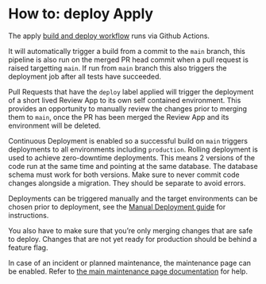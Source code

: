 # How to: deploy Apply

The apply [build and deploy workflow](https://github.com/DFE-Digital/apply-for-teacher-training/blob/main/.github/workflows/build-and-deploy.yml) runs via Github Actions.

It will automatically trigger a build from a commit to the `main` branch, this pipeline is also run on the merged PR head commit when a pull request is raised targetting `main`. If run from `main` branch this also triggers the deployment job after all tests have succeeded.

Pull Requests that have the `deploy` label applied will trigger the deployment of a short lived Review App to its own self contained environment.  This provides an opportunity to manually review the changes prior to merging them to `main`, once the PR has been merged the Review App and its environment will be deleted.

Continuous Deployment is enabled so a successful build on `main` triggers deployments to all environments including `production`. Rolling deployment is used to achieve zero-downtime deployments. This means 2 versions of the code run at the same time and pointing at the same database. The database schema must work for both versions. Make sure to never commit code changes alongside a migration. They should be separate to avoid errors.

Deployments can be triggered manually and the target environments can be chosen prior to deployment, see the [Manual Deployment guide](manual-deployment.md) for instructions.

You also have to make sure that you’re only merging changes that are safe to deploy. Changes that are not yet ready for production should be behind a feature flag.

In case of an incident or planned maintenance, the maintenance page can be enabled. Refer to [the main maintenance page documentation](https://github.com/DFE-Digital/teacher-services-cloud/blob/main/documentation/maintenance-page.md) for help.

